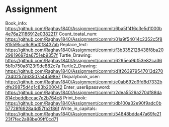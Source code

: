 # Assignment
Book_info: https://github.com/Raghav1840/Assignment/commit/6ba5ff416c3e5d1000b4e76a21186912e0382217
Count_toatal_num: https://github.com/Raghav1840/Assignment/commit/01a9f54014c2352c5f8815595ca6c8bd0f8437ab
Replace_text: https://github.com/Raghav1840/Assignment/commit/f3b3352128438f8ba2029819697da6751eb9357f
Turtle_Drawing: https://github.com/Raghav1840/Assignment/commit/6295ea9bf53e82ca365b1b750a8123f9de882c7a 
Turtle2_Drawing: https://github.com/Raghav1840/Assignment/commit/d1f263979547013d2707340257d63507a44598e7 
Dispalybook_user: https://github.com/Raghav1840/Assignment/commit/e0ab692d9fd8d7332bdfe29875d4d1c83b200042 
Enter_user&password: https://github.com/Raghav1840/Assignment/commit/2dea5529a270df88da814cbeddbccac7e2b764c8 
Print_book: https://github.com/Raghav1840/Assignment/commit/db100a32e90f9adc0b57728f6928a4d57fa2f86f 
Write_in_capitals: https://github.com/Raghav1840/Assignment/commit/54848bdda47a69fe2123f7fec2a88be09ff0cd71 

